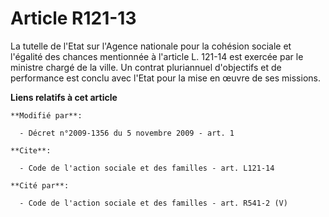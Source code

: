 # Article R121-13

La tutelle de l'Etat sur l'Agence nationale pour la cohésion sociale et l'égalité des chances mentionnée à l'article L.
121-14 est exercée par le ministre chargé de la ville. Un contrat pluriannuel d'objectifs et de performance est conclu avec
l'Etat pour la mise en œuvre de ses missions.

**Liens relatifs à cet article**

	**Modifié par**:

	  - Décret n°2009-1356 du 5 novembre 2009 - art. 1

	**Cite**:

	  - Code de l'action sociale et des familles - art. L121-14

	**Cité par**:

	  - Code de l'action sociale et des familles - art. R541-2 (V)
